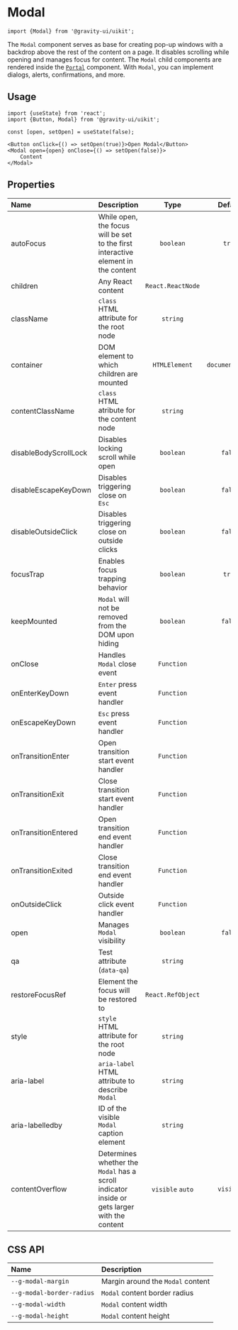 <!--GITHUB_BLOCK-->

# Modal

<!--/GITHUB_BLOCK-->

```tsx
import {Modal} from '@gravity-ui/uikit';
```

The `Modal` component serves as base for creating pop-up windows with a backdrop above the rest of the content on a page.
It disables scrolling while opening and manages focus for content. The `Modal` child components are rendered inside the [`Portal`](../Portal) component.
With `Modal`, you can implement dialogs, alerts, confirmations, and more.

## Usage

```tsx
import {useState} from 'react';
import {Button, Modal} from '@gravity-ui/uikit';

const [open, setOpen] = useState(false);

<Button onClick={() => setOpen(true)}>Open Modal</Button>
<Modal open={open} onClose={() => setOpen(false)}>
    Content
</Modal>
```

## Properties

| Name                  | Description                                                                                  |       Type        |     Default     |
| :-------------------- | :------------------------------------------------------------------------------------------- | :---------------: | :-------------: |
| autoFocus             | While open, the focus will be set to the first interactive element in the content            |     `boolean`     |     `true`      |
| children              | Any React content                                                                            | `React.ReactNode` |                 |
| className             | `class` HTML attribute for the root node                                                     |     `string`      |                 |
| container             | DOM element to which children are mounted                                                    |   `HTMLElement`   | `document.body` |
| contentClassName      | `class` HTML atribute for the content node                                                   |     `string`      |                 |
| disableBodyScrollLock | Disables locking scroll while open                                                           |     `boolean`     |     `false`     |
| disableEscapeKeyDown  | Disables triggering close on `Esc`                                                           |     `boolean`     |     `false`     |
| disableOutsideClick   | Disables triggering close on outside clicks                                                  |     `boolean`     |     `false`     |
| focusTrap             | Enables focus trapping behavior                                                              |     `boolean`     |     `true`      |
| keepMounted           | `Modal` will not be removed from the DOM upon hiding                                         |     `boolean`     |     `false`     |
| onClose               | Handles `Modal` close event                                                                  |    `Function`     |                 |
| onEnterKeyDown        | `Enter` press event handler                                                                  |    `Function`     |                 |
| onEscapeKeyDown       | `Esc` press event handler                                                                    |    `Function`     |                 |
| onTransitionEnter     | Open transition start event handler                                                          |    `Function`     |                 |
| onTransitionExit      | Close transition start event handler                                                         |    `Function`     |                 |
| onTransitionEntered   | Open transition end event handler                                                            |    `Function`     |                 |
| onTransitionExited    | Close transition end event handler                                                           |    `Function`     |                 |
| onOutsideClick        | Outside click event handler                                                                  |    `Function`     |                 |
| open                  | Manages `Modal` visibility                                                                   |     `boolean`     |     `false`     |
| qa                    | Test attribute (`data-qa`)                                                                   |     `string`      |                 |
| restoreFocusRef       | Element the focus will be restored to                                                        | `React.RefObject` |                 |
| style                 | `style` HTML attribute for the root node                                                     |     `string`      |                 |
| aria-label            | `aria-label` HTML attribute to describe `Modal`                                              |     `string`      |                 |
| aria-labelledby       | ID of the visible `Modal` caption element                                                    |     `string`      |                 |
| contentOverflow       | Determines whether the `Modal` has a scroll indicator inside or gets larger with the content | `visible` `auto`  |    `visible`    |

## CSS API

| Name                      | Description                       |
| :------------------------ | :-------------------------------- |
| `--g-modal-margin`        | Margin around the `Modal` content |
| `--g-modal-border-radius` | `Modal` content border radius     |
| `--g-modal-width`         | `Modal` content width             |
| `--g-modal-height`        | `Modal` content height            |

